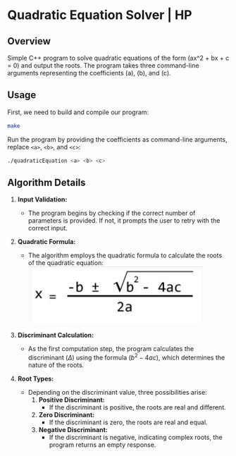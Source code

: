 # **Quadratic Equation Solver | HP**

## Overview

Simple C++ program to solve quadratic equations of the form \(ax^2 + bx + c = 0\) and output the roots. The program takes three command-line arguments representing the coefficients \(a\), \(b\), and \(c\).

## Usage

First, we need to build and compile our program:

```bash
make
```

Run the program by providing the coefficients as command-line arguments, replace `<a>`, `<b>`, and `<c>`:

```bash
./quadraticEquation <a> <b> <c> 
```

## Algorithm Details

1. **Input Validation:**
   - The program begins by checking if the correct number of parameters is provided. If not, it prompts the user to retry with the correct input.

2. **Quadratic Formula:**
   - The algorithm employs the quadratic formula to calculate the roots of the quadratic equation: ![Quadratic Formula](./image.png)

3. **Discriminant Calculation:**
   - As the first computation step, the program calculates the discriminant ($\Delta$) using the formula $(b^2 - 4ac)$, which determines the nature of the roots.

4. **Root Types:**
   - Depending on the discriminant value, three possibilities arise:
     1. **Positive Discriminant:**
        - If the discriminant is positive, the roots are real and different.
     2. **Zero Discriminant:**
        - If the discriminant is zero, the roots are real and equal.
     3. **Negative Discriminant:**
        - If the discriminant is negative, indicating complex roots, the program returns an empty response.